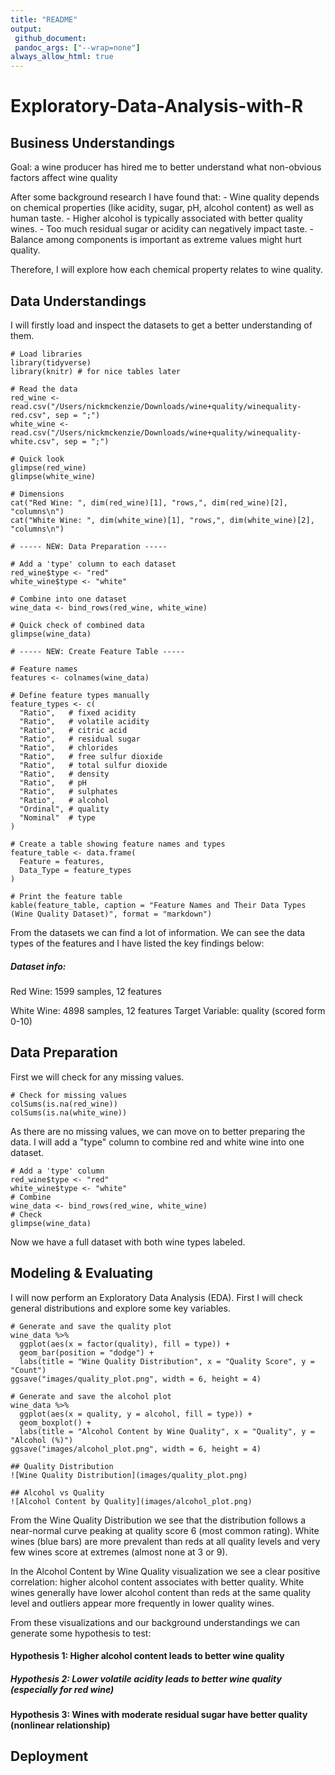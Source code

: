 ```yaml
---
title: "README"
output:
 github_document:
 pandoc_args: ["--wrap=none"]
always_allow_html: true
---
```

# Exploratory-Data-Analysis-with-R

## Business Understandings

Goal: a wine producer has hired me to better understand what non-obvious
factors affect wine quality

After some background research I have found that: - Wine quality depends
on chemical properties (like acidity, sugar, pH, alcohol content) as
well as human taste. - Higher alcohol is typically associated with
better quality wines. - Too much residual sugar or acidity can
negatively impact taste. - Balance among components is important as
extreme values might hurt quality.

Therefore, I will explore how each chemical property relates to wine
quality.

## Data Understandings

I will firstly load and inspect the datasets to get a better
understanding of them. 
```{r results='asis'}
# Load libraries
library(tidyverse)
library(knitr) # for nice tables later

# Read the data
red_wine <- read.csv("/Users/nickmckenzie/Downloads/wine+quality/winequality-red.csv", sep = ";")
white_wine <- read.csv("/Users/nickmckenzie/Downloads/wine+quality/winequality-white.csv", sep = ";")

# Quick look
glimpse(red_wine)
glimpse(white_wine)

# Dimensions
cat("Red Wine: ", dim(red_wine)[1], "rows,", dim(red_wine)[2], "columns\n")
cat("White Wine: ", dim(white_wine)[1], "rows,", dim(white_wine)[2], "columns\n")

# ----- NEW: Data Preparation -----

# Add a 'type' column to each dataset
red_wine$type <- "red"
white_wine$type <- "white"

# Combine into one dataset
wine_data <- bind_rows(red_wine, white_wine)

# Quick check of combined data
glimpse(wine_data)

# ----- NEW: Create Feature Table -----

# Feature names
features <- colnames(wine_data)

# Define feature types manually
feature_types <- c(
  "Ratio",   # fixed acidity
  "Ratio",   # volatile acidity
  "Ratio",   # citric acid
  "Ratio",   # residual sugar
  "Ratio",   # chlorides
  "Ratio",   # free sulfur dioxide
  "Ratio",   # total sulfur dioxide
  "Ratio",   # density
  "Ratio",   # pH
  "Ratio",   # sulphates
  "Ratio",   # alcohol
  "Ordinal", # quality
  "Nominal"  # type
)

# Create a table showing feature names and types
feature_table <- data.frame(
  Feature = features,
  Data_Type = feature_types
)

# Print the feature table
kable(feature_table, caption = "Feature Names and Their Data Types (Wine Quality Dataset)", format = "markdown")

```

From the datasets we can find a lot of information. We can see the data
types of the features and I have listed the key findings below: 
##### Dataset info: 
Red Wine: 1599 samples, 12 features

White Wine: 4898 samples, 12 features Target Variable: quality (scored
form 0-10)

## Data Preparation
First we will check for any missing values.
```{r}
# Check for missing values
colSums(is.na(red_wine))
colSums(is.na(white_wine))
```
As there are no missing values, we can move on to better preparing the data. I will add a "type" column to combine red and white wine into one dataset.
```{r}
# Add a 'type' column
red_wine$type <- "red"
white_wine$type <- "white"
# Combine
wine_data <- bind_rows(red_wine, white_wine)
# Check
glimpse(wine_data)
```
Now we have a full dataset with both wine types labeled.

## Modeling & Evaluating
I will now perform an Exploratory Data Analysis (EDA). First I will check general distributions and explore some key variables.

```{r}
# Generate and save the quality plot
wine_data %>%
  ggplot(aes(x = factor(quality), fill = type)) +
  geom_bar(position = "dodge") +
  labs(title = "Wine Quality Distribution", x = "Quality Score", y = "Count")
ggsave("images/quality_plot.png", width = 6, height = 4)

# Generate and save the alcohol plot
wine_data %>%
  ggplot(aes(x = quality, y = alcohol, fill = type)) +
  geom_boxplot() +
  labs(title = "Alcohol Content by Wine Quality", x = "Quality", y = "Alcohol (%)")
ggsave("images/alcohol_plot.png", width = 6, height = 4)
```

```
## Quality Distribution
![Wine Quality Distribution](images/quality_plot.png)

## Alcohol vs Quality  
![Alcohol Content by Quality](images/alcohol_plot.png)
```
From the Wine Quality Distribution we see that the distribution follows a near-normal curve peaking at quality score 6 (most common rating). White wines (blue bars) are more prevalent than reds at all quality levels and very few wines score at extremes (almost none at 3 or 9). 

In the Alcohol Content by Wine Quality visualization we see a clear positive correlation: higher alcohol content associates with better quality. White wines generally have lower alcohol content than reds at the same quality level and outliers appear more frequently in lower quality wines. 

From these visualizations and our background understandings we can generate some hypothesis to test:
#### Hypothesis 1: Higher alcohol content leads to better wine quality
##### Hypothesis 2: Lower volatile acidity leads to better wine quality (especially for red wine)
#### Hypothesis 3: Wines with moderate residual sugar have better quality (nonlinear relationship)



## Deployment
